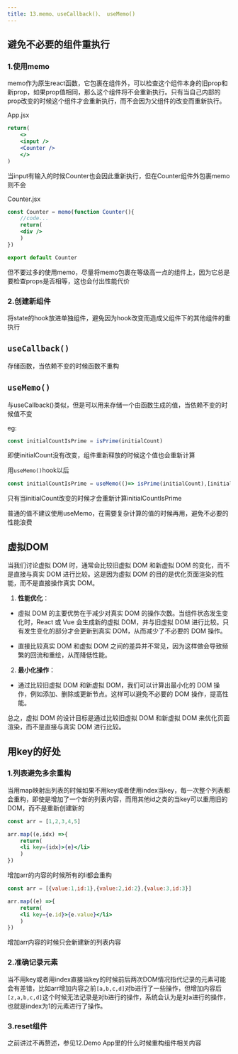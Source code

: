 ```yaml
---
title: 13.memo、useCallback()、 useMemo()
---
```


## 避免不必要的组件重执行
### 1.使用memo
memo作为原生react函数，它包裹在组件外，可以检查这个组件本身的旧prop和新prop，如果prop值相同，那么这个组件将不会重新执行。只有当自己内部的prop改变的时候这个组件才会重新执行，而不会因为父组件的改变而重新执行。

App.jsx
```jsx
return(
	<>
	<input />
	<Counter />
	</>
)
```
当input有输入的时候Counter也会因此重新执行，但在Counter组件外包裹memo则不会

Counter.jsx
```jsx
const Counter = memo(function Counter(){
	//code...
	return(
	<div />
	)
})

export default Counter
```

但不要过多的使用memo，尽量将memo包裹在等级高一点的组件上，因为它总是要检查props是否相等，这也会付出性能代价

### 2.创建新组件

将state的hook放进单独组件，避免因为hook改变而造成父组件下的其他组件的重执行

## `useCallback()`
存储函数，当依赖不变的时候函数不重构

## `useMemo()`
与useCallback()类似，但是可以用来存储一个由函数生成的值，当依赖不变的时候值不变

eg:
```jsx
const initialCountIsPrime = isPrime(initialCount)
```
即使initialCount没有改变，组件重新释放的时候这个值也会重新计算

用`useMemo()`hook以后
```jsx
const initialCountIsPrime = useMemo(()=> isPrime(initialCount),[initialCount])
```
只有当initialCount改变的时候才会重新计算initialCountIsPrime

普通的值不建议使用useMemo，在需要复杂计算的值的时候再用，避免不必要的性能浪费

## 虚拟DOM

当我们讨论虚拟 DOM 时，通常会比较旧虚拟 DOM 和新虚拟 DOM 的变化，而不是直接与真实 DOM 进行比较。这是因为虚拟 DOM 的目的是优化页面渲染的性能，而不是直接操作真实 DOM。


1. **性能优化**：

- 虚拟 DOM 的主要优势在于减少对真实 DOM 的操作次数。当组件状态发生变化时，React 或 Vue 会生成新的虚拟 DOM，并与旧虚拟 DOM 进行比较。只有发生变化的部分才会更新到真实 DOM，从而减少了不必要的 DOM 操作。

- 直接比较真实 DOM 和虚拟 DOM 之间的差异并不常见，因为这样做会导致频繁的回流和重绘，从而降低性能。

2. **最小化操作**：

- 通过比较旧虚拟 DOM 和新虚拟 DOM，我们可以计算出最小化的 DOM 操作，例如添加、删除或更新节点。这样可以避免不必要的 DOM 操作，提高性能。

总之，虚拟 DOM 的设计目标是通过比较旧虚拟 DOM 和新虚拟 DOM 来优化页面渲染，而不是直接与真实 DOM 进行比较。

## 用key的好处

### 1.列表避免多余重构
当用map映射出列表的时候如果不用key或者使用index当key，每一次整个列表都会重构，即使是增加了一个新的列表内容，而用其他id之类的当key可以重用旧的DOM，而不是重新创建新的

```jsx
const arr = [1,2,3,4,5]  

arr.map((e,idx) =>{
	return(
	<li key={idx}>{e}</li>
	)
})
```
增加arr的内容的时候所有的li都会重构
```jsx
const arr = [{value:1,id:1},{value:2,id:2},{value:3,id:3}]

arr.map((e) =>{
	return(
	<li key={e.id}>{e.value}</li>
	)
})
```
增加arr内容的时候只会新建新的列表内容

### 2.准确记录元素
当不用key或者用index直接当key的时候前后两次DOM情况指代记录的元素可能会有差错，比如arr增加内容之前`[a,b,c,d]`对b进行了一些操作，但增加内容后`[z,a,b,c,d]`这个时候无法记录是对b进行的操作，系统会认为是对a进行的操作，也就是index为1的元素进行了操作。

### 3.reset组件
之前讲过不再赘述，参见12.Demo App里的什么时候重构组件相关内容